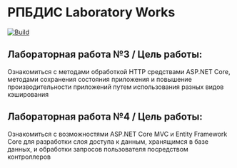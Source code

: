 # РПБДИС Laboratory Works

[![Build](https://github.com/y4ile/lab2/actions/workflows/main.yml/badge.svg)](https://github.com/y4ile/lab2/actions/workflows/main.yml)

## Лабораторная работа №3 / Цель работы: 

Ознакомиться c методами обработкой HTTP средствами ASP.NET Core, методами сохранения состояния приложения и повышение производительности приложений путем использования разных видов кэширования

## Лабораторная работа №4 / Цель работы: 

Ознакомиться с возможностями ASP.NET Core MVC и Entity Framework Core для разработки слоя доступа к данным, хранящимся в базе данных, и обработки запросов пользователя посредством контроллеров